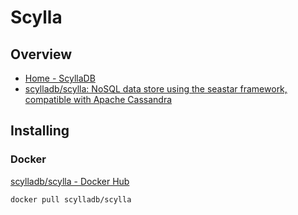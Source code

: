 # Scylla

## Overview

- [Home - ScyllaDB](http://www.scylladb.com/)
- [scylladb/scylla: NoSQL data store using the seastar framework, compatible with Apache Cassandra](https://github.com/scylladb/scylla)

## Installing

### Docker

[scylladb/scylla - Docker Hub](https://hub.docker.com/r/scylladb/scylla/)

    docker pull scylladb/scylla
